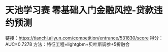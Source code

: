 # 天池学习赛 零基础入门金融风控-贷款违约预测
链接：https://tianchi.aliyun.com/competition/entrance/531830/score
得分：AUC=0.7278
方法：特征工程+lightgbm+贝叶斯调参+5折融合

